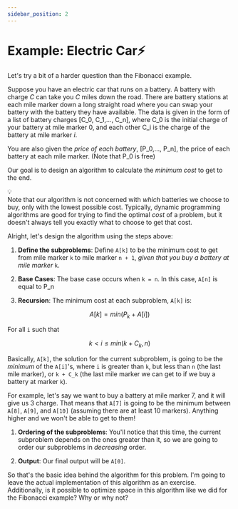 ```yaml
---
sidebar_position: 2
---
```


# Example: Electric Car⚡

Let's try a bit of a harder question than the Fibonacci example.

Suppose you have an electric car that runs on a battery. A battery with charge *C* can take you *C* miles down the road. There are battery stations at each mile marker down a long straight road where you can swap your battery with the battery they have available. The data is given in the form of a list of battery charges \[C\_0, C\_1,..., C\_n\], where C\_0 is the initial charge of your battery at mile marker 0, and each other C\_i is the charge of the battery at mile marker *i*.

You are also given the *price of each battery*, \[P\_0,..., P\_n\], the price of each battery at each mile marker. (Note that P\_0 is free)

Our goal is to design an algorithm to calculate the *minimum cost* to get to the end.

<div data-node-type="callout">
<div data-node-type="callout-emoji">💡</div>
<div data-node-type="callout-text">Note that our algorithm is not concerned with <em>which</em> batteries we choose to buy, only with the lowest possible cost. Typically, dynamic programming algorithms are good for trying to find the optimal <em>cost</em> of a problem, but it doesn't always tell you exactly what to choose to get that cost.</div>
</div>

Alright, let's design the algorithm using the steps above:

1. **Define the subproblems**: Define `A[k]` to be the minimum cost to get from mile marker `k` to mile marker `n + 1`, *given that you buy a battery at mile marker* `k`.
    
2. **Base Cases**: The base case occurs when `k = n`. In this case, `A[n]` is equal to P\_n
    
3. **Recursion**: The minimum cost at each subproblem, `A[k]` is:
    

$$A[k]=min(P_k+A[i])$$

For all `i` such that

$$k < i \le min(k+C_k, n)$$

Basically, `A[k]`, the solution for the current subproblem, is going to be the *minimum* of the `A[i]`'s, where `i` is greater than `k`, but less than `n` (the last mile marker), or `k + C_k` (the last mile marker we can get to if we buy a battery at marker `k`).

For example, let's say we want to buy a battery at mile marker 7, and it will give us 3 charge. That means that `A[7]` is going to be the minimum between `A[8]`, `A[9]`, and `A[10]` (assuming there are at least 10 markers). Anything higher and we won't be able to get to them!

1. **Ordering of the subproblems**: You'll notice that this time, the current subproblem depends on the ones greater than it, so we are going to order our subproblems in *decreasing* order.
    
2. **Output**: Our final output will be `A[0]`.
    

So that's the basic idea behind the algorithm for this problem. I'm going to leave the actual implementation of this algorithm as an exercise. Additionally, is it possible to optimize space in this algorithm like we did for the Fibonacci example? Why or why not?